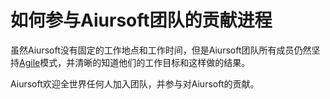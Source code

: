 # 如何参与Aiursoft团队的贡献进程

虽然Aiursoft没有固定的工作地点和工作时间，但是Aiursoft团队所有成员仍然坚持[Agile](./What%20is%20Agile.md)模式，并清晰的知道他们的工作目标和这样做的结果。

Aiursoft欢迎全世界任何人加入团队，并参与对Aiursoft的贡献。